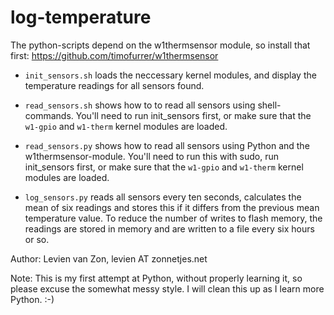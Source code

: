 # log-temperature

The python-scripts depend on the w1thermsensor module, so install that first: 
https://github.com/timofurrer/w1thermsensor

 - `init_sensors.sh` loads the neccessary kernel modules, and display the 
   temperature readings for all sensors found.

 - `read_sensors.sh` shows how to to read all sensors using shell-commands. 
   You'll need to run init_sensors first, or make sure that the `w1-gpio` 
   and `w1-therm` kernel modules are loaded.

 - `read_sensors.py` shows how to read all sensors using Python and the 
   w1thermsensor-module. You'll need to run this with sudo, run init_sensors 
   first, or make sure that the `w1-gpio` and `w1-therm` kernel modules are loaded.

 - `log_sensors.py` reads all sensors every ten seconds, calculates the mean 
   of six readings and stores this if it differs from the previous mean 
   temperature value. To reduce the number of writes to flash memory, the readings
   are stored in memory and are written to a file every six hours or so.

Author: Levien van Zon, levien AT zonnetjes.net

Note: This is my first attempt at Python, without properly learning it, 
so please excuse the somewhat messy style. I will clean this up as I learn 
more Python. :-)
